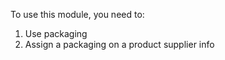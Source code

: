 To use this module, you need to:

1. Use packaging
2. Assign a packaging on a product supplier info
